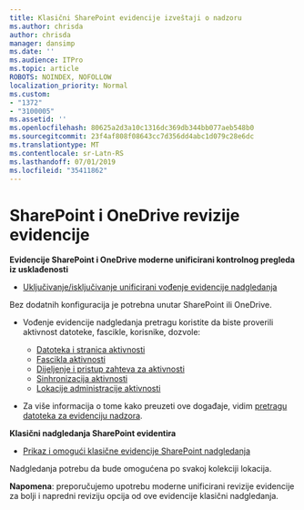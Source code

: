 ```yaml
---
title: Klasični SharePoint evidencije izveštaji o nadzoru
ms.author: chrisda
author: chrisda
manager: dansimp
ms.date: ''
ms.audience: ITPro
ms.topic: article
ROBOTS: NOINDEX, NOFOLLOW
localization_priority: Normal
ms.custom:
- "1372"
- "3100005"
ms.assetid: ''
ms.openlocfilehash: 80625a2d3a10c1316dc369db344bb077aeb548b0
ms.sourcegitcommit: 23f4af808f08643cc7d356dd4abc1d079c28e6dc
ms.translationtype: MT
ms.contentlocale: sr-Latn-RS
ms.lasthandoff: 07/01/2019
ms.locfileid: "35411862"
---
```

# <a name="sharepoint-and-onedrive-audit-logs"></a>SharePoint i OneDrive revizije evidencije

**Evidencije SharePoint i OneDrive moderne unificirani kontrolnog pregleda iz usklađenosti**

- [Uključivanje/isključivanje unificirani vođenje evidencije nadgledanja](https://docs.microsoft.com/en-us/office365/securitycompliance/turn-audit-log-search-on-or-off) 

Bez dodatnih konfiguracija je potrebna unutar SharePoint ili OneDrive.

- Vođenje evidencije nadgledanja pretragu koristite da biste proverili aktivnost datoteke, fascikle, korisnike, dozvole:

    - [Datoteka i stranica aktivnosti](https://docs.microsoft.com/en-us/office365/securitycompliance/search-the-audit-log-in-security-and-compliance)
    - [Fascikla aktivnosti](https://docs.microsoft.com/en-us/office365/securitycompliance/search-the-audit-log-in-security-and-compliance#folder-activities)
    - [Dijeljenje i pristup zahteva za aktivnosti](https://docs.microsoft.com/en-us/office365/securitycompliance/search-the-audit-log-in-security-and-compliance#sharing-and-access-request-activities)
    - [Sinhronizacija aktivnosti](https://docs.microsoft.com/en-us/office365/securitycompliance/search-the-audit-log-in-security-and-compliance#synchronization-activities)
    - [Lokacije administracije aktivnosti](https://docs.microsoft.com/en-us/office365/securitycompliance/search-the-audit-log-in-security-and-compliance#site-administration-activities)
- Za više informacija o tome kako preuzeti ove događaje, vidim [pretragu datoteka za evidenciju nadzora](https://docs.microsoft.com/office365/securitycompliance/search-the-audit-log-in-security-and-compliance#search-the-audit-log).

**Klasični nadgledanja SharePoint evidentira**

- [Prikaz i omogući klasične evidencije SharePoint nadgledanja](https://support.office.com/en-us/article/view-audit-log-reports-b37c5869-1b47-4a82-a30d-ea20070fe527)

Nadgledanja potrebu da bude omogućena po svakoj kolekciji lokacija. 

**Napomena**: preporučujemo upotrebu moderne unificirani revizije evidencije za bolji i napredni reviziju opcija od ove evidencije klasični nadgledanja.

